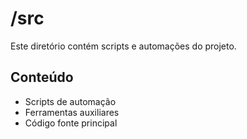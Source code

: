 # /src

Este diretório contém scripts e automações do projeto.

## Conteúdo
- Scripts de automação
- Ferramentas auxiliares
- Código fonte principal
